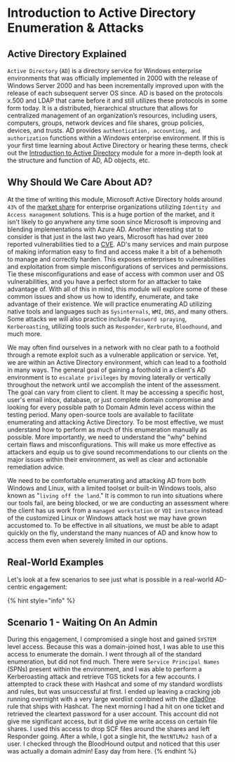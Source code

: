 # Introduction to Active Directory Enumeration & Attacks

## Active Directory Explained

`Active Directory` (`AD`) is a directory service for Windows enterprise environments that was officially implemented in 2000 with the release of Windows Server 2000 and has been incrementally improved upon with the release of each subsequent server OS since. AD is based on the protocols x.500 and LDAP that came before it and still utilizes these protocols in some form today. It is a distributed, hierarchical structure that allows for centralized management of an organization’s resources, including users, computers, groups, network devices and file shares, group policies, devices, and trusts. AD provides `authentication, accounting, and authorization` functions within a Windows enterprise environment. If this is your first time learning about Active Directory or hearing these terms, check out the [Introduction to Active Directory](https://academy.hackthebox.com/course/preview/introduction-to-active-directory) module for a more in-depth look at the structure and function of AD, AD objects, etc.

## Why Should We Care About AD?

At the time of writing this module, Microsoft Active Directory holds around `43%` of the [market share](https://www.slintel.com/tech/identity-and-access-management/microsoft-active-directory-market-share#faqs) for enterprise organizations utilizing `Identity and Access management` solutions. This is a huge portion of the market, and it isn't likely to go anywhere any time soon since Microsoft is improving and blending implementations with Azure AD. Another interesting stat to consider is that just in the last two years, Microsoft has had over `2000` reported vulnerabilities tied to a [CVE](https://www.cvedetails.com/vendor/26/Microsoft.html). AD's many services and main purpose of making information easy to find and access make it a bit of a behemoth to manage and correctly harden. This exposes enterprises to vulnerabilities and exploitation from simple misconfigurations of services and permissions. Tie these misconfigurations and ease of access with common user and OS vulnerabilities, and you have a perfect storm for an attacker to take advantage of. With all of this in mind, this module will explore some of these common issues and show us how to identify, enumerate, and take advantage of their existence. We will practice enumerating AD utilizing native tools and languages such as `Sysinternals`, `WMI`, `DNS`, and many others. Some attacks we will also practice include `Password spraying`, `Kerberoasting`, utilizing tools such as `Responder`, `Kerbrute`, `Bloodhound`, and much more.

We may often find ourselves in a network with no clear path to a foothold through a remote exploit such as a vulnerable application or service. Yet, we are within an Active Directory environment, which can lead to a foothold in many ways. The general goal of gaining a foothold in a client's AD environment is to `escalate privileges` by moving laterally or vertically throughout the network until we accomplish the intent of the assessment. The goal can vary from client to client. It may be accessing a specific host, user's email inbox, database, or just complete domain compromise and looking for every possible path to Domain Admin level access within the testing period. Many open-source tools are available to facilitate enumerating and attacking Active Directory. To be most effective, we must understand how to perform as much of this enumeration manually as possible. More importantly, we need to understand the "why" behind certain flaws and misconfigurations. This will make us more effective as attackers and equip us to give sound recommendations to our clients on the major issues within their environment, as well as clear and actionable remediation advice.

We need to be comfortable enumerating and attacking AD from both Windows and Linux, with a limited toolset or built-in Windows tools, also known as "`living off the land`." It is common to run into situations where our tools fail, are being blocked, or we are conducting an assessment where the client has us work from a `managed workstation` or `VDI instance` instead of the customized Linux or Windows attack host we may have grown accustomed to. To be effective in all situations, we must be able to adapt quickly on the fly, understand the many nuances of AD and know how to access them even when severely limited in our options.

## Real-World Examples

Let's look at a few scenarios to see just what is possible in a real-world AD-centric engagement:

{% hint style="info" %}
## **Scenario 1 - Waiting On An Admin**

During this engagement, I compromised a single host and gained `SYSTEM` level access. Because this was a domain-joined host, I was able to use this access to enumerate the domain. I went through all of the standard enumeration, but did not find much. There were `Service Principal Names` (SPNs) present within the environment, and I was able to perform a Kerberoasting attack and retrieve TGS tickets for a few accounts. I attempted to crack these with Hashcat and some of my standard wordlists and rules, but was unsuccessful at first. I ended up leaving a cracking job running overnight with a very large wordlist combined with the [d3ad0ne](https://github.com/hashcat/hashcat/blob/master/rules/d3ad0ne.rule) rule that ships with Hashcat. The next morning I had a hit on one ticket and retrieved the cleartext password for a user account. This account did not give me significant access, but it did give me write access on certain file shares. I used this access to drop SCF files around the shares and left Responder going. After a while, I got a single hit, the `NetNTLMv2 hash` of a user. I checked through the BloodHound output and noticed that this user was actually a domain admin! Easy day from here.
{% endhint %}

